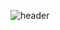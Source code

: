 ![header](https://capsule-render.vercel.app/api?type=waving&height=300&text=EEEUN%20&desc=Eun%20Seo%20Lee&color=auto)
